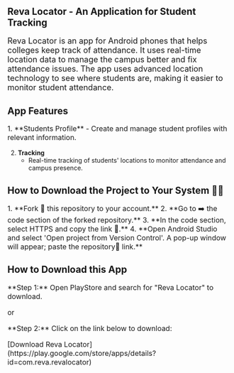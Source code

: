  ## Reva Locator - An Application for Student Tracking

<p style="font-size:18px">Reva Locator is an app for Android phones that helps colleges keep track of attendance. It uses real-time location data to manage the campus better and fix attendance issues. The app uses advanced location technology to see where students are, making it easier to monitor student attendance.</p>

## App Features

<p style="font-size:16px">
1. **Students Profile**
   - Create and manage student profiles with relevant information.


2. **Tracking**
   - Real-time tracking of students' locations to monitor attendance and campus presence.
</p>

## How to Download the Project to Your System 👨‍💻

<p style="font-size:16px">
1. **Fork 🍴 this repository to your account.**
2. **Go to ➡️ the code section of the forked repository.**
3. **In the code section, select HTTPS and copy the link 🔗.**
4. **Open Android Studio and select 'Open project from Version Control'. A pop-up window will appear; paste the repository📂 link.**
</p>

## How to Download this App

<p style="font-size:16px">**Step 1:** Open PlayStore and search for "Reva Locator" to download.</p>

<p style="font-size:16px">or</p>

<p style="font-size:16px">**Step 2:** Click on the link below to download:</p>
<p style="font-size:16px">[Download Reva Locator](https://play.google.com/store/apps/details?id=com.reva.revalocator)</p>